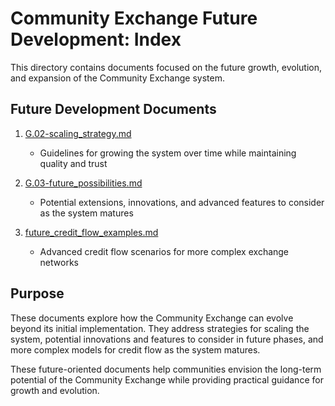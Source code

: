 # Community Exchange Future Development: Index

This directory contains documents focused on the future growth, evolution, and expansion of the Community Exchange system.

## Future Development Documents

1. [G.02-scaling_strategy.md](./G.02-scaling_strategy.md)
   - Guidelines for growing the system over time while maintaining quality and trust

2. [G.03-future_possibilities.md](./G.03-future_possibilities.md)
   - Potential extensions, innovations, and advanced features to consider as the system matures

3. [future_credit_flow_examples.md](./future_credit_flow_examples.md)
   - Advanced credit flow scenarios for more complex exchange networks

## Purpose

These documents explore how the Community Exchange can evolve beyond its initial implementation. They address strategies for scaling the system, potential innovations and features to consider in future phases, and more complex models for credit flow as the system matures.

These future-oriented documents help communities envision the long-term potential of the Community Exchange while providing practical guidance for growth and evolution.